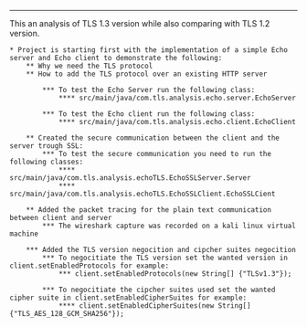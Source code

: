--------------------------------------------------------------------------------------------------------------------------------------------

This an analysis of TLS 1.3 version while also comparing with TLS 1.2 version.

	* Project is starting first with the implementation of a simple Echo server and Echo client to demonstrate the following:
		** Why we need the TLS protocol
		** How to add the TLS protocol over an existing HTTP server 
		
			*** To test the Echo Server run the following class:
				**** src/main/java/com.tls.analysis.echo.server.EchoServer
				
			*** To test the Echo client run the following class:
				**** src/main/java/com.tls.analysis.echo.client.EchoClient
				
		** Created the secure communication between the client and the server trough SSL:
			*** To test the secure communication you need to run the following classes:
				**** src/main/java/com.tls.analysis.echoTLS.EchoSSLServer.Server
				**** src/main/java/com.tls.analysis.echoTLS.EchoSSLClient.EchoSSLCient

		** Added the packet tracing for the plain text communication between client and server
			*** The wireshark capture was recorded on a kali linux virtual machine

		*** Added the TLS version negocition and cipcher suites negocition
			*** To negocitiate the TLS version set the wanted version in client.setEnabledProtocols for example:
				*** client.setEnabledProtocols(new String[] {"TLSv1.3"});
				
			*** To negocitiate the cipcher suites used set the wanted cipher suite in client.setEnabledCipherSuites for example:
				**** client.setEnabledCipherSuites(new String[] {"TLS_AES_128_GCM_SHA256"});
	